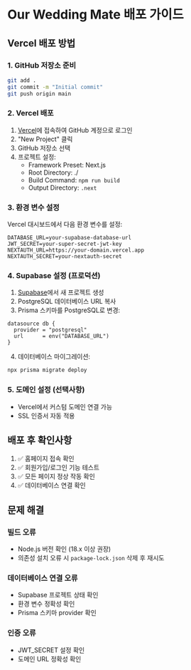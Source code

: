 # Our Wedding Mate 배포 가이드

## Vercel 배포 방법

### 1. GitHub 저장소 준비
```bash
git add .
git commit -m "Initial commit"
git push origin main
```

### 2. Vercel 배포
1. [Vercel](https://vercel.com)에 접속하여 GitHub 계정으로 로그인
2. "New Project" 클릭
3. GitHub 저장소 선택
4. 프로젝트 설정:
   - Framework Preset: Next.js
   - Root Directory: ./
   - Build Command: `npm run build`
   - Output Directory: `.next`

### 3. 환경 변수 설정
Vercel 대시보드에서 다음 환경 변수를 설정:

```
DATABASE_URL=your-supabase-database-url
JWT_SECRET=your-super-secret-jwt-key
NEXTAUTH_URL=https://your-domain.vercel.app
NEXTAUTH_SECRET=your-nextauth-secret
```

### 4. Supabase 설정 (프로덕션)
1. [Supabase](https://supabase.com)에서 새 프로젝트 생성
2. PostgreSQL 데이터베이스 URL 복사
3. Prisma 스키마를 PostgreSQL로 변경:

```prisma
datasource db {
  provider = "postgresql"
  url      = env("DATABASE_URL")
}
```

4. 데이터베이스 마이그레이션:
```bash
npx prisma migrate deploy
```

### 5. 도메인 설정 (선택사항)
- Vercel에서 커스텀 도메인 연결 가능
- SSL 인증서 자동 적용

## 배포 후 확인사항

1. ✅ 홈페이지 접속 확인
2. ✅ 회원가입/로그인 기능 테스트
3. ✅ 모든 페이지 정상 작동 확인
4. ✅ 데이터베이스 연결 확인

## 문제 해결

### 빌드 오류
- Node.js 버전 확인 (18.x 이상 권장)
- 의존성 설치 오류 시 `package-lock.json` 삭제 후 재시도

### 데이터베이스 연결 오류
- Supabase 프로젝트 상태 확인
- 환경 변수 정확성 확인
- Prisma 스키마 provider 확인

### 인증 오류
- JWT_SECRET 설정 확인
- 도메인 URL 정확성 확인
